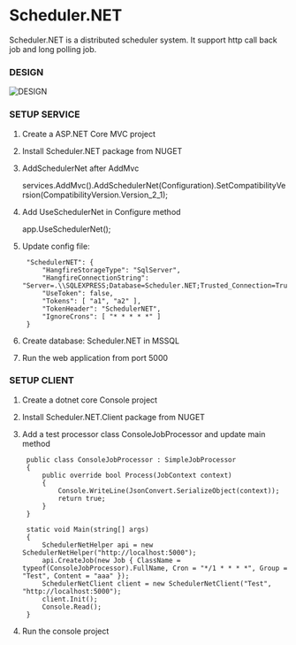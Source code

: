 # Scheduler.NET

Scheduler.NET is a distributed scheduler system. It support http call back job and long polling job.

### DESIGN

![DESIGN](https://github.com/zlzforever/Scheduler.NET/blob/master/images/1.png)

### SETUP SERVICE

1. Create a ASP.NET Core MVC project
2. Install Scheduler.NET package from NUGET
3. AddSchedulerNet after AddMvc

	services.AddMvc().AddSchedulerNet(Configuration).SetCompatibilityVersion(CompatibilityVersion.Version_2_1);

4. Add UseSchedulerNet in Configure method
	
	app.UseSchedulerNet();

5. Update config file:

		"SchedulerNET": {
			"HangfireStorageType": "SqlServer",
			"HangfireConnectionString": "Server=.\\SQLEXPRESS;Database=Scheduler.NET;Trusted_Connection=True;MultipleActiveResultSets=true;",
			"UseToken": false,
			"Tokens": [ "a1", "a2" ],
			"TokenHeader": "SchedulerNET",
			"IgnoreCrons": [ "* * * * *" ]
		}

6. Create database: Scheduler.NET in MSSQL
7. Run the web application from port 5000

### SETUP CLIENT

1. Create a dotnet core Console project
2. Install Scheduler.NET.Client package from NUGET
3. Add a test processor class ConsoleJobProcessor and update main method

		public class ConsoleJobProcessor : SimpleJobProcessor
		{
			public override bool Process(JobContext context)
			{
				Console.WriteLine(JsonConvert.SerializeObject(context));
				return true;
			}
		}

		static void Main(string[] args)
		{
			SchedulerNetHelper api = new SchedulerNetHelper("http://localhost:5000");
			api.CreateJob(new Job { ClassName = typeof(ConsoleJobProcessor).FullName, Cron = "*/1 * * * *", Group = "Test", Content = "aaa" });
			SchedulerNetClient client = new SchedulerNetClient("Test", "http://localhost:5000");
			client.Init();
			Console.Read();
		}

4. Run the console project